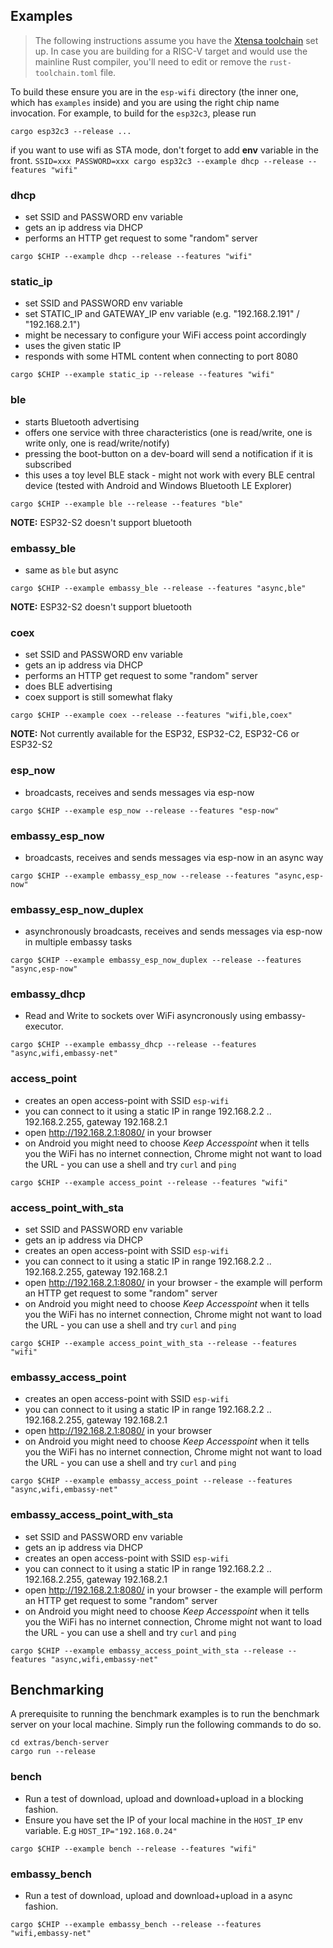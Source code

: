 ## Examples

 > The following instructions assume you have the [Xtensa toolchain](https://esp-rs.github.io/book/installation/riscv-and-xtensa.html) set up. In case you are building for a RISC-V target and would use
the mainline Rust compiler, you'll need to edit or remove the `rust-toolchain.toml` file.

To build these ensure you are in the `esp-wifi` directory (the inner one, which has `examples` inside) and you are using the right chip name invocation. For example, to build for the `esp32c3`, please run 

```
cargo esp32c3 --release ...
```
if you want to use wifi as STA mode, don't forget to add **env** variable in the front.
`SSID=xxx PASSWORD=xxx cargo esp32c3 --example dhcp --release --features "wifi"`

### dhcp

- set SSID and PASSWORD env variable
- gets an ip address via DHCP
- performs an HTTP get request to some "random" server

`cargo $CHIP --example dhcp --release --features "wifi"`

### static_ip

- set SSID and PASSWORD env variable
- set STATIC_IP and GATEWAY_IP env variable (e.g. "192.168.2.191" / "192.168.2.1")
- might be necessary to configure your WiFi access point accordingly
- uses the given static IP
- responds with some HTML content when connecting to port 8080

`cargo $CHIP --example static_ip --release --features "wifi"`

### ble

- starts Bluetooth advertising
- offers one service with three characteristics (one is read/write, one is write only, one is read/write/notify)
- pressing the boot-button on a dev-board will send a notification if it is subscribed
- this uses a toy level BLE stack - might not work with every BLE central device (tested with Android and Windows Bluetooth LE Explorer)

`cargo $CHIP --example ble --release --features "ble"`

**NOTE:** ESP32-S2 doesn't support bluetooth

### embassy_ble

- same as `ble` but async

`cargo $CHIP --example embassy_ble --release --features "async,ble"`

**NOTE:** ESP32-S2 doesn't support bluetooth

### coex

- set SSID and PASSWORD env variable
- gets an ip address via DHCP
- performs an HTTP get request to some "random" server
- does BLE advertising
- coex support is still somewhat flaky

`cargo $CHIP --example coex --release --features "wifi,ble,coex"`

**NOTE:** Not currently available for the ESP32, ESP32-C2, ESP32-C6 or ESP32-S2

### esp_now

- broadcasts, receives and sends messages via esp-now

`cargo $CHIP --example esp_now --release --features "esp-now"`

### embassy_esp_now

- broadcasts, receives and sends messages via esp-now in an async way

`cargo $CHIP --example embassy_esp_now --release --features "async,esp-now"`

### embassy_esp_now_duplex

- asynchronously broadcasts, receives and sends messages via esp-now in multiple embassy tasks

`cargo $CHIP --example embassy_esp_now_duplex --release --features "async,esp-now"`

### embassy_dhcp

- Read and Write to sockets over WiFi asyncronously using embassy-executor.

`cargo $CHIP --example embassy_dhcp --release --features "async,wifi,embassy-net"`

### access_point

- creates an open access-point with SSID `esp-wifi`
- you can connect to it using a static IP in range 192.168.2.2 .. 192.168.2.255, gateway 192.168.2.1
- open http://192.168.2.1:8080/ in your browser
- on Android you might need to choose _Keep Accesspoint_ when it tells you the WiFi has no internet connection, Chrome might not want to load the URL - you can use a shell and try `curl` and `ping`

`cargo $CHIP --example access_point --release --features "wifi"`

### access_point_with_sta

- set SSID and PASSWORD env variable
- gets an ip address via DHCP
- creates an open access-point with SSID `esp-wifi`
- you can connect to it using a static IP in range 192.168.2.2 .. 192.168.2.255, gateway 192.168.2.1
- open http://192.168.2.1:8080/ in your browser - the example will perform an HTTP get request to some "random" server
- on Android you might need to choose _Keep Accesspoint_ when it tells you the WiFi has no internet connection, Chrome might not want to load the URL - you can use a shell and try `curl` and `ping`

`cargo $CHIP --example access_point_with_sta --release --features "wifi"`

### embassy_access_point

- creates an open access-point with SSID `esp-wifi`
- you can connect to it using a static IP in range 192.168.2.2 .. 192.168.2.255, gateway 192.168.2.1
- open http://192.168.2.1:8080/ in your browser
- on Android you might need to choose _Keep Accesspoint_ when it tells you the WiFi has no internet connection, Chrome might not want to load the URL - you can use a shell and try `curl` and `ping`

`cargo $CHIP --example embassy_access_point --release --features "async,wifi,embassy-net"`

### embassy_access_point_with_sta

- set SSID and PASSWORD env variable
- gets an ip address via DHCP
- creates an open access-point with SSID `esp-wifi`
- you can connect to it using a static IP in range 192.168.2.2 .. 192.168.2.255, gateway 192.168.2.1
- open http://192.168.2.1:8080/ in your browser - the example will perform an HTTP get request to some "random" server
- on Android you might need to choose _Keep Accesspoint_ when it tells you the WiFi has no internet connection, Chrome might not want to load the URL - you can use a shell and try `curl` and `ping`

`cargo $CHIP --example embassy_access_point_with_sta --release --features "async,wifi,embassy-net"`

## Benchmarking

A prerequisite to running the benchmark examples is to run the benchmark server on your local machine. Simply run the following commands to do so.

```
cd extras/bench-server
cargo run --release
```

### bench

- Run a test of download, upload and download+upload in a blocking fashion.
- Ensure you have set the IP of your local machine in the `HOST_IP` env variable. E.g `HOST_IP="192.168.0.24"`

`cargo $CHIP --example bench --release --features "wifi"`

### embassy_bench

- Run a test of download, upload and download+upload in a async fashion.

`cargo $CHIP --example embassy_bench --release --features "wifi,embassy-net"`